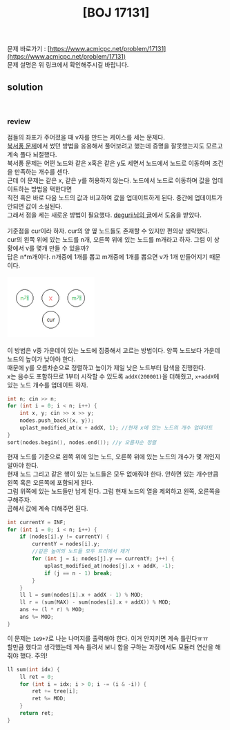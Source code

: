 ﻿---
toc: true
title:  "[BOJ 17131]"
last_modified_at:   2020-08-19
excerpt: "여우가 정보섬에 올라온 이유"
categories: PS2020
image: "/images/17131.png"
sitemap :
  changefreq : weekly
  priority : 1.0
---

문제 바로가기 : [https://www.acmicpc.net/problem/17131](https://www.acmicpc.net/problem/17131)<br>
문제 설명은 위 링크에서 확인해주시길 바랍니다.
<br>
## solution
<script src="https://gist.github.com/yooniversal/1a1a3e79424c0766397ddd9e91e6e064.js"></script>
<br>

### review
점들의 좌표가 주어졌을 때 v자를 만드는 케이스를 세는 문제다.<br>
[북서풍 문제](https://www.acmicpc.net/problem/5419)에서 썼던 방법을 응용해서 풀어보려고 했는데 증명을 잘못했는지도 모르고 계속 풀다 뇌절했다.<br>
북서풍 문제는 어떤 노드와 같은 x혹은 같은 y도 세면서 노드에서 노드로 이동하며 조건을 만족하는 개수를 센다.<br>
근데 이 문제는 같은 x, 같은 y를 허용하지 않는다. 노드에서 노드로 이동하며 값을 업데이트하는 방법을 택한다면<br>
직전 혹은 바로 다음 노드의 값과 비교하여 값을 업데이트하게 된다. 중간에 업데이트가 안되면 값이 소실된다.<br>
그래서 점을 세는 새로운 방법이 필요했다. [degurii님의 글](https://degurii.tistory.com/65)에서 도움을 받았다.<br>
<br>
기준점을 cur이라 하자. cur의 양 옆 노드들도 존재할 수 있지만 편의상 생략했다.<br>
cur의 왼쪽 위에 있는 노드를 n개, 오른쪽 위에 있는 노드를 m개라고 하자. 그럼 이 상황에서 v를 몇개 만들 수 있을까?<br>
답은 n*m개이다. n개중에 1개를 뽑고 m개중에 1개를 뽑으면 v가 1개 만들어지기 때문이다.<br><br>
<img src="/images/17131_1.png" width="40%" height="40%" title="17131_1.png" alt="?"/><br>
<br>
이 방법은 v중 가운데이 있는 노드에 집중해서 고르는 방법이다. 양쪽 노드보다 가운데 노드의 높이가 낮아야 한다.<br>
때문에 y를 오름차순으로 정렬하고 높이가 제일 낮은 노드부터 탐색을 진행한다.<br>
x는 음수도 포함하므로 1부터 시작할 수 있도록 `addX(200001)`을 더해줬고, `x+addX`에 있는 노드 개수를 업데이트 하자.<br>
```cpp
int n; cin >> n;
for (int i = 0; i < n; i++) {
    int x, y; cin >> x >> y;
    nodes.push_back({x, y});
    uplast_modified_at(x + addX, 1); //현재 x에 있는 노드의 개수 업데이트
}
sort(nodes.begin(), nodes.end()); //y 오름차순 정렬
```
현재 노드를 기준으로 왼쪽 위에 있는 노드, 오른쪽 위에 있는 노드의 개수가 몇 개인지 알아야 한다.<br>
현재 노드 그리고 같은 행이 있는 노드들은 모두 없애줘야 한다. 안하면 있는 개수만큼 왼쪽 혹은 오른쪽에 포함되게 된다.<br>
그럼 위쪽에 있는 노드들만 남게 된다. 그럼 현재 노드의 열을 제외하고 왼쪽, 오른쪽을 구해주자.<br>
곱해서 값에 계속 더해주면 된다.<br>
```cpp
int currentY = INF;
for (int i = 0; i < n; i++) {
    if (nodes[i].y != currentY) {
        currentY = nodes[i].y;
        //같은 높이의 노드들 모두 트리에서 제거
        for (int j = i; nodes[j].y == currentY; j++) {
            uplast_modified_at(nodes[j].x + addX, -1);
            if (j == n - 1) break;
        }
    }
    ll l = sum(nodes[i].x + addX - 1) % MOD;
    ll r = (sum(MAX) - sum(nodes[i].x + addX)) % MOD;
    ans += (l * r) % MOD;
    ans %= MOD;
}
```
이 문제는 `1e9+7`로 나눈 나머지를 출력해야 한다. 이거 안지키면 계속 틀린다ㅠㅠ<br>
할만큼 했다고 생각했는데 계속 틀려서 보니 합을 구하는 과정에서도 모듈러 연산을 해줘야 했다. 주의!<br>
```cpp
ll sum(int idx) {
    ll ret = 0;
    for (int i = idx; i > 0; i -= (i & -i)) {
        ret += tree[i];
        ret %= MOD;
    }
    return ret;
}
```

<script src="https://utteranc.es/client.js"
        repo="yooniversal/blog-comments"
        issue-term="pathname"
        theme="github-light"
        crossorigin="anonymous"
        async>
</script>
